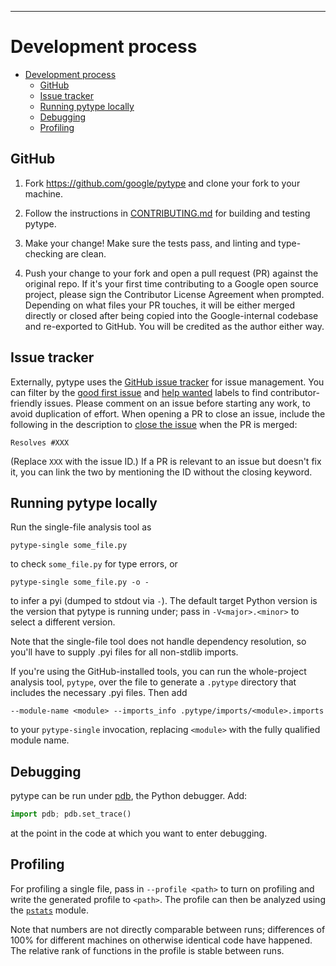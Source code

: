 ---
# Development process

<!--* freshness: { owner: 'rechen' reviewed: '2021-12-09' } *-->

<!--ts-->
   * [Development process](#development-process)
      * [GitHub](#github)
      * [Issue tracker](#issue-tracker)
      * [Running pytype locally](#running-pytype-locally)
      * [Debugging](#debugging)
      * [Profiling](#profiling)

<!-- Added by: rechen, at: 2022-02-03T17:05-08:00 -->

<!--te-->

## GitHub

1. Fork https://github.com/google/pytype and clone your fork to your machine.

1. Follow the instructions in [CONTRIBUTING.md][contributing-md] for building
   and testing pytype.

1. Make your change! Make sure the tests pass, and linting and type-checking are
   clean.

1. Push your change to your fork and open a pull request (PR) against the
   original repo. If it's your first time contributing to a Google open source
   project, please sign the Contributor License Agreement when prompted.
   Depending on what files your PR touches, it will be either merged directly or
   closed after being copied into the Google-internal codebase and re-exported
   to GitHub. You will be credited as the author either way.

## Issue tracker

Externally, pytype uses the [GitHub issue tracker][github-issues] for issue
management. You can filter by the [good first issue][good-first-issues] and
[help wanted][help-wanted-issues] labels to find contributor-friendly issues.
Please comment on an issue before starting any work, to avoid duplication of
effort. When opening a PR to close an issue, include the following in the
description to [close the issue][pr-keywords] when the PR is merged:

```
Resolves #XXX
```

(Replace `XXX` with the issue ID.) If a PR is relevant to an issue but doesn't
fix it, you can link the two by mentioning the ID without the closing keyword.

## Running pytype locally

Run the single-file analysis tool as

```shell
pytype-single some_file.py
```

to check `some_file.py` for type errors, or

```shell
pytype-single some_file.py -o -
```

to infer a pyi (dumped to stdout via `-`). The default target Python
version is the version that pytype is running under; pass in `-V<major>.<minor>`
to select a different version.

Note that the single-file tool does not handle dependency resolution, so
you'll have to supply .pyi files for all non-stdlib imports.

If you're using the GitHub-installed tools, you can run the whole-project
analysis tool, `pytype`, over the file to generate a `.pytype` directory that
includes the necessary .pyi files. Then add

```shell
--module-name <module> --imports_info .pytype/imports/<module>.imports
```

to your `pytype-single` invocation, replacing `<module>` with the fully
qualified module name.

## Debugging

pytype can be run under [pdb][pdb], the Python debugger. Add:

```python
import pdb; pdb.set_trace()
```

at the point in the code at which you want to enter debugging.

## Profiling

For profiling a single file, pass in `--profile <path>` to turn on profiling and
write the generated profile to `<path>`. The profile can then be analyzed using
the [`pstats`][pstats] module.

Note that numbers are not directly comparable between runs; differences of 100%
for different machines on otherwise identical code have happened. The relative
rank of functions in the profile is stable between runs.

<!-- General references -->
[contributing-md]: https://github.com/google/pytype/blob/main/CONTRIBUTING.md
[github-issues]: https://github.com/google/pytype/issues
[good-first-issues]: https://github.com/google/pytype/issues?q=is%3Aopen+is%3Aissue+label%3A%22good+first+issue%22
[help-wanted-issues]: https://github.com/google/pytype/labels/help%20wanted
[pdb]: https://docs.python.org/3/library/pdb.html
[pr-keywords]: https://docs.github.com/en/github/managing-your-work-on-github/linking-a-pull-request-to-an-issue#linking-a-pull-request-to-an-issue-using-a-keyword
[pylint]: http://pylint.pycqa.org/en/latest/
[pytype-quickstart]: https://github.com/google/pytype#quickstart
[pstats]: https://docs.python.org/3/library/profile.html#module-pstats
[source-install-instructions]: https://github.com/google/pytype#installing
[tests-readme-oss]: https://github.com/google/pytype/blob/main/pytype/tests/README.md
